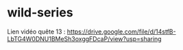 # wild-series

Lien vidéo quête 13 : https://drive.google.com/file/d/14stfB-LbTG4W0DNU1BMeSh3oxggFDcaP/view?usp=sharing
